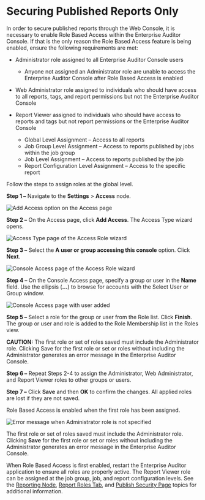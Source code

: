 # Securing Published Reports Only

In order to secure published reports through the Web Console, it is necessary to enable Role Based
Access within the Enterprise Auditor Console. If that is the only reason the Role Based Access
feature is being enabled, ensure the following requirements are met:

- Administrator role assigned to all Enterprise Auditor Console users

    - Anyone not assigned an Administrator role are unable to access the Enterprise Auditor Console
      after Role Based Access is enabled

- Web Administrator role assigned to individuals who should have access to all reports, tags, and
  report permissions but not the Enterprise Auditor Console
- Report Viewer assigned to individuals who should have access to reports and tags but not report
  permissions or the Enterprise Auditor Console

    - Global Level Assignment – Access to all reports
    - Job Group Level Assignment – Access to reports published by jobs within the job group
    - Job Level Assignment – Access to reports published by the job
    - Report Configuration Level Assignment – Access to the specific report

Follow the steps to assign roles at the global level.

**Step 1 –** Navigate to the **Settings** > **Access** node.

![Add Access option on the Access page](/img/product_docs/accessanalyzer/11.6/admin/settings/access/rolebased/addaccess.webp)

**Step 2 –** On the Access page, click **Add Access**. The Access Type wizard opens.

![Access Type page of the Access Role wizard](/img/product_docs/accessanalyzer/11.6/admin/settings/access/rolebased/accesstypeuser.webp)

**Step 3 –** Select the **A user or group accessing this console** option. Click **Next**.

![Console Access page of the Access Role wizard](/img/product_docs/accessanalyzer/11.6/admin/settings/access/rolebased/consoleaccess.webp)

**Step 4 –** On the Console Access page, specify a group or user in the **Name** field. Use the
ellipsis (**…**) to browse for accounts with the Select User or Group window.

![Console Access page with user added](/img/product_docs/accessanalyzer/11.6/admin/settings/access/rolebased/consoleaccessfinish.webp)

**Step 5 –** Select a role for the group or user from the Role list. Click **Finish**. The group or
user and role is added to the Role Membership list in the Roles view.

**CAUTION:** The first role or set of roles saved must include the Administrator role. Clicking Save
for the first role or set or roles without including the Administrator generates an error message in
the Enterprise Auditor Console.

**Step 6 –** Repeat Steps 2-4 to assign the Administrator, Web Administrator, and Report Viewer
roles to other groups or users.

**Step 7 –** Click **Save** and then **OK** to confirm the changes. All applied roles are lost if
they are not saved.

Role Based Access is enabled when the first role has been assigned.

![Error message when Administrator role is not specified](/img/product_docs/accessanalyzer/11.6/admin/settings/access/rolebased/noadminerror.webp)

The first role or set of roles saved must include the Administrator role. Clicking **Save** for the
first role or set or roles without including the Administrator generates an error message in the
Enterprise Auditor Console.

When Role Based Access is first enabled, restart the Enterprise Auditor application to ensure all
roles are properly active. The Report Viewer role can be assigned at the job group, job, and report
configuration levels. See the
[Reporting Node](/docs/accessanalyzer/11.6/admin/jobs/group/reporting.md),
[Report Roles Tab](/docs/accessanalyzer/11.6/admin/jobs/job/properties/reportroles.md),
and
[Publish Security Page](/docs/accessanalyzer/11.6/admin/report/wizard/publishsecurity.md)
topics for additional information.
